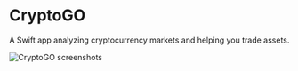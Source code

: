 # CryptoGO

A Swift app analyzing cryptocurrency markets and helping you trade assets.

![CryptoGO screenshots](https://user-images.githubusercontent.com/31767776/68083176-313ffc00-fe26-11e9-9d63-2afea0cf1c90.jpg)
